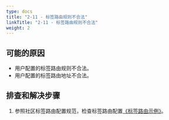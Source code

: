 ```yaml
---
type: docs
title: "2-11 - 标签路由规则不合法"
linkTitle: "2-11 - 标签路由规则不合法"
weight: 2
---
```


## 可能的原因

* 用户配置的标签路由规则不合法。
* 用户配置的标签路由地址不合法。

## 排查和解决步骤
1. 参照社区标签路由配置规范，检查标签路由配置[《标签路由示例》](https://dubbo.apache.org/zh/overview/tasks/traffic-management/traffic-condition/)。



<p style="margin-top: 3rem;"> </p>